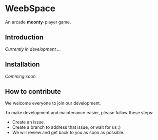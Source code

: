 # WeebSpace

An arcade __moonty__-player game.

## Introduction

_Currently in development ..._

## Installation

_Comming soon._

## How to contribute

We welcome everyone to join our development.

To make development and maintenance easier, please follow these steps:
 * Create an issue.
 * Create a branch to address that issue, or wait for us :)
 * We will review and get back to you as soon as possible.
